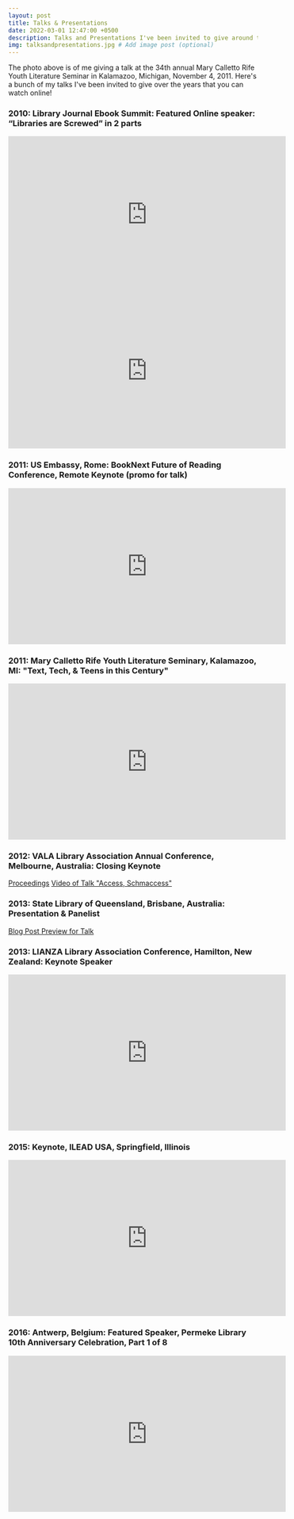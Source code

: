 ```yaml
---
layout: post
title: Talks & Presentations
date: 2022-03-01 12:47:00 +0500
description: Talks and Presentations I've been invited to give around the world.
img: talksandpresentations.jpg # Add image post (optional)
---
```

The photo above is of me giving a talk at the 34th annual Mary Calletto Rife Youth Literature Seminar in Kalamazoo, Michigan, November 4, 2011.
Here's a bunch of my talks I've been invited to give over the years that you can watch online!

### 2010: Library Journal Ebook Summit: Featured Online speaker: “Libraries are Screwed” in 2 parts
<iframe width="560" height="315" src="https://www.youtube.com/embed/KqAwj5ssU2c" title="YouTube video player" frameborder="0" allow="accelerometer; autoplay; clipboard-write; encrypted-media; gyroscope; picture-in-picture" allowfullscreen></iframe>
<iframe width="560" height="315" src="https://www.youtube.com/embed/bd0lIKVstJg" title="YouTube video player" frameborder="0" allow="accelerometer; autoplay; clipboard-write; encrypted-media; gyroscope; picture-in-picture" allowfullscreen></iframe>

### 2011: US Embassy, Rome: BookNext Future of Reading Conference, Remote Keynote (promo for talk)
<iframe width="560" height="315" src="https://www.youtube.com/embed/l8yzqIkx11g" title="YouTube video player" frameborder="0" allow="accelerometer; autoplay; clipboard-write; encrypted-media; gyroscope; picture-in-picture" allowfullscreen></iframe>

### 2011: Mary Calletto Rife Youth Literature Seminary, Kalamazoo, MI: "Text, Tech, & Teens in this Century"
<iframe width="560" height="315" src="https://www.youtube.com/embed/GFyQmHV2J7c" title="YouTube video player" frameborder="0" allow="accelerometer; autoplay; clipboard-write; encrypted-media; gyroscope; picture-in-picture" allowfullscreen></iframe>

### 2012: VALA Library Association Annual Conference, Melbourne, Australia: Closing Keynote
[Proceedings](https://www.vala.org.au/vala2012-proceedings/vala2012-plenary-6-neiburger/)
[Video of Talk "Access, Schmaccess"](https://webcast.gigtv.com.au/Mediasite/Play/1e065b11e6924a0a908cebb76d7917c71d)

### 2013: State Library of Queensland, Brisbane, Australia: Presentation & Panelist
[Blog Post Preview for Talk](https://www.slq.qld.gov.au/blog/why-library-when-you-could-just-forget-past-present-and-future-your-community-eli-neiburger)

### 2013: LIANZA Library Association Conference, Hamilton, New Zealand: Keynote Speaker
<iframe width="560" height="315" src="https://www.youtube.com/embed/igFHLlJGIps" title="YouTube video player" frameborder="0" allow="accelerometer; autoplay; clipboard-write; encrypted-media; gyroscope; picture-in-picture" allowfullscreen></iframe>

### 2015: Keynote, ILEAD USA, Springfield, Illinois
<iframe width="560" height="315" src="https://www.youtube.com/embed/FryTDUDWBsg" title="YouTube video player" frameborder="0" allow="accelerometer; autoplay; clipboard-write; encrypted-media; gyroscope; picture-in-picture" allowfullscreen></iframe>

### 2016: Antwerp, Belgium: Featured Speaker, Permeke Library 10th Anniversary Celebration, Part 1 of 8
<iframe width="560" height="315" src="https://www.youtube.com/embed/0bMCIEMRKeA" title="YouTube video player" frameborder="0" allow="accelerometer; autoplay; clipboard-write; encrypted-media; gyroscope; picture-in-picture" allowfullscreen></iframe>




